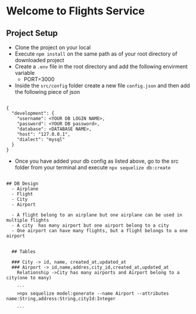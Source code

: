 # Welcome to Flights Service

## Project Setup

- Clone the project on your local
- Execute `npm install` on the same path as of your root directory of downloaded project
- Create a `.env` file in the root directory and add the following envirment variable
    - PORT=3000
- Inside the `src/config` folder create a new file `config.json` and then add the following piece of json
```

{
  "development": {
    "username": <YOUR DB LOGIN NAME>,
    "password": <YOUR DB password>,
    "database": <DATABASE NAME>,
    "host": "127.0.0.1",
    "dialect": "mysql"
  }
}

```
- Once you have added your db config as listed above, go to the  src folder from your terminal and execute `npx sequelize db:create`
```

## DB Design
  - Airplane
  - Flight
  - City
  - Airport

  - A flight belong to an airplane but one airplane can be used in multiple flights
  - A city  has many airport but one airport belong to a city
  - One airport can have many flights, but a flight belongs to a one airport
  

  ## Tables

  ### City -> id, name, created_at,updated_at
  ### Airport -> id,name,addres,city_id,created_at,updated_at
    Relationship ->City has many airports and Airport belong to a city(one to many)

    ```
    >npx sequelize model:generate --name Airport --attributes name:String,address:String,cityId:Integer
    
    ```